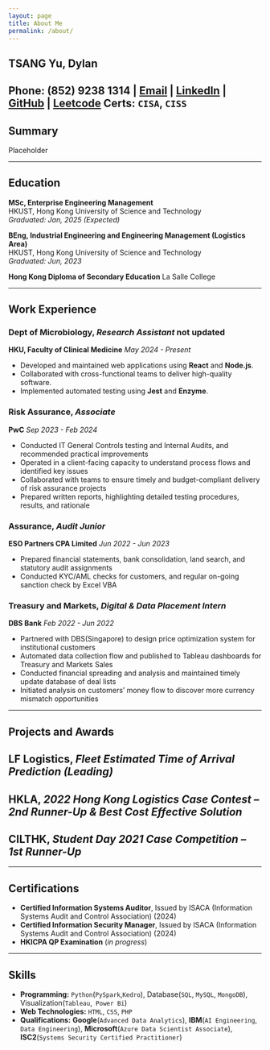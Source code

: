 ```yaml
---
layout: page
title: About Me
permalink: /about/
---
```


## TSANG Yu, Dylan  
Phone: (852) 9238 1314 | [Email](mailto:tsangyu110@gmail.com) | [LinkedIn](https://www.linkedin.com/in/tsangyu) | [GitHub](https://github.com/yutsang) | [Leetcode](https://leetcode.com/u/yutsang/)
**Certs:** `CISA`, `CISS`
---

## Summary

Placeholder

---

## Education

**MSc, Enterprise Engineering Management**  
HKUST, Hong Kong University of Science and Technology  
*Graduated: Jan, 2025 (Expected)*

**BEng, Industrial Engineering and Engineering Management (Logistics Area)**  
HKUST, Hong Kong University of Science and Technology  
*Graduated: Jun, 2023*

**Hong Kong Diploma of Secondary Education**
La Salle College

---

## Work Experience

### Dept of Microbiology, *Research Assistant* **not updated**
**HKU, Faculty of Clinical Medicine**
*May 2024 - Present*

- Developed and maintained web applications using **React** and **Node.js**.
- Collaborated with cross-functional teams to deliver high-quality software.
- Implemented automated testing using **Jest** and **Enzyme**.

### Risk Assurance, *Associate*
**PwC**
*Sep 2023 - Feb 2024*

- Conducted IT General Controls testing and Internal Audits, and recommended practical improvements
- Operated in a client-facing capacity to understand process flows and identified key issues
- Collaborated with teams to ensure timely and budget-compliant delivery of risk assurance projects
- Prepared written reports, highlighting detailed testing procedures, results, and rationale

### Assurance, *Audit Junior*
**ESO Partners CPA Limited**
*Jun 2022 - Jun 2023*

- Prepared financial statements, bank consolidation, land search, and statutory audit assignments
- Conducted KYC/AML checks for customers, and regular on-going sanction check by Excel VBA

### Treasury and Markets, *Digital & Data Placement Intern*
**DBS Bank**
*Feb 2022 - Jun 2022*

- Partnered with DBS(Singapore) to design price optimization system for institutional customers
- Automated data collection flow and published to Tableau dashboards for Treasury and Markets Sales
- Conducted financial spreading and analysis and maintained timely update database of deal lists
- Initiated analysis on customers’ money flow to discover more currency mismatch opportunities

---

## Projects and Awards  
## LF Logistics, *Fleet Estimated Time of Arrival Prediction (Leading)*  
## HKLA, *2022 Hong Kong Logistics Case Contest – 2nd Runner-Up & Best Cost Effective Solution*
## CILTHK, *Student Day 2021 Case Competition – 1st Runner-Up*


---

## Certifications

- **Certified Information Systems Auditor**, Issued by ISACA (Information Systems Audit and Control Association) (2024)
- **Certified Information Security Manager**, Issued by ISACA (Information Systems Audit and Control Association) (2024)
- **HKICPA QP Examination** (*in progress*)

---

## Skills

- **Programming:** `Python`(`PySpark`,`Kedro`), Database(`SQL`, `MySQL`, `MongoDB`), Visualization(`Tableau`,` Power Bi`)
- **Web Technologies:** `HTML`, `CSS`, `PHP`
- **Qualifications:** **Google**(`Advanced Data Analytics`), **IBM**(`AI Engineering`, `Data Engineering`), **Microsoft**(`Azure Data Scientist Associate`), **ISC2**(`Systems Security Certified Practitioner`)